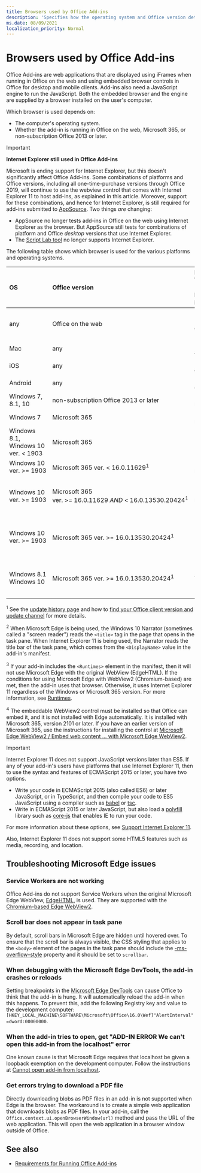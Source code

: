 ```yaml
---
title: Browsers used by Office Add-ins
description: 'Specifies how the operating system and Office version determine what browser is used by Office Add-ins.'
ms.date: 08/09/2021
localization_priority: Normal
---
```


# Browsers used by Office Add-ins

Office Add-ins are web applications that are displayed using iFrames when running in Office on the web and using embedded browser controls in Office for desktop and mobile clients. Add-ins also need a JavaScript engine to run the JavaScript. Both the embedded browser and the engine are supplied by a browser installed on the user's computer.

Which browser is used depends on:

- The computer's operating system.
- Whether the add-in is running in Office on the web, Microsoft 365, or non-subscription Office 2013 or later.

> [!IMPORTANT]
> **Internet Explorer still used in Office Add-ins**
>
> Microsoft is ending support for Internet Explorer, but this doesn't significantly affect Office Add-ins. Some combinations of platforms and Office versions, including all one-time-purchase versions through Office 2019, will continue to use the webview control that comes with Internet Explorer 11 to host add-ins, as explained in this article. Moreover, support for these combinations, and hence for Internet Explorer, is still required for add-ins submitted to [AppSource](/office/dev/store/submit-to-appsource-via-partner-center). Two things *are* changing:
>
> - AppSource no longer tests add-ins in Office on the web using Internet Explorer as the browser. But AppSource still tests for combinations of platform and Office *desktop* versions that use Internet Explorer.
> - The [Script Lab tool](../overview/explore-with-script-lab.md) no longer supports Internet Explorer.

The following table shows which browser is used for the various platforms and operating systems.

|OS|Office version|Edge WebView2 (Chromium-based) installed?|Browser|
|:-----|:-----|:-----|:-----|
|any|Office on the web|Not applicable|The browser in which Office is opened.|
|Mac|any|Not applicable|Safari|
|iOS|any|Not applicable|Safari|
|Android|any|Not applicable|Chrome|
|Windows 7, 8.1, 10 | non-subscription Office 2013 or later|Doesn't matter|Internet Explorer 11|
|Windows 7 | Microsoft 365| Doesn't matter | Internet Explorer 11|
|Windows 8.1,<br>Windows 10 ver.&nbsp;<&nbsp;1903| Microsoft 365 | No| Internet Explorer 11|
|Windows 10 ver.&nbsp;>=&nbsp;1903 | Microsoft 365 ver.&nbsp;<&nbsp;16.0.11629<sup>1</sup>| Doesn't matter|Internet Explorer 11|
|Windows 10 ver.&nbsp;>=&nbsp;1903 | Microsoft 365 ver.&nbsp;>=&nbsp;16.0.11629&nbsp;_AND_&nbsp;<&nbsp;16.0.13530.20424<sup>1</sup>| Doesn't matter|Microsoft Edge<sup>2, 3</sup> with original WebView (EdgeHTML)|
|Windows 10 ver.&nbsp;>=&nbsp;1903 | Microsoft 365 ver.&nbsp;>=&nbsp;16.0.13530.20424<sup>1</sup>| No |Microsoft Edge<sup>2, 3</sup> with original WebView (EdgeHTML)|
|Windows 8.1<br>Windows 10| Microsoft 365 ver.&nbsp;>=&nbsp;16.0.13530.20424<sup>1</sup>| Yes<sup>4</sup>|  Microsoft Edge<sup>2</sup> with WebView2 (Chromium-based) |

<sup>1</sup> See the [update history page](/officeupdates/update-history-office365-proplus-by-date) and how to [find your Office client version and update channel](https://support.office.com/article/What-version-of-Office-am-I-using-932788b8-a3ce-44bf-bb09-e334518b8b19) for more details.

<sup>2</sup> When Microsoft Edge is being used, the Windows 10 Narrator (sometimes called a "screen reader") reads the `<title>` tag in the page that opens in the task pane. When Internet Explorer 11 is being used, the Narrator reads the title bar of the task pane, which comes from the `<DisplayName>` value in the add-in's manifest.

<sup>3</sup> If your add-in includes the `<Runtimes>` element in the manifest, then it will not use Microsoft Edge with the original WebView (EdgeHTML). If the conditions for using Microsoft Edge with WebView2 (Chromium-based) are met, then the add-in uses that browser. Otherwise, it uses Internet Explorer 11 regardless of the Windows or Microsoft 365 version. For more information, see [Runtimes](../reference/manifest/runtimes.md).

<sup>4</sup> The embeddable WebView2 control must be installed so that Office can embed it, and it is not installed with Edge automatically. It is installed with Microsoft 365, version 2101 or later. If you have an earlier version of Microsoft 365, use the instructions for installing the control at [Microsoft Edge WebView2 / Embed web content ... with Microsoft Edge WebView2](https://developer.microsoft.com/microsoft-edge/webview2/).

> [!IMPORTANT]
> Internet Explorer 11 does not support JavaScript versions later than ES5. If any of your add-in's users have platforms that use Internet Explorer 11, then to use the syntax and features of ECMAScript 2015 or later, you have two options.
>
> - Write your code in ECMAScript 2015 (also called ES6) or later JavaScript, or in TypeScript, and then compile your code to ES5 JavaScript using a compiler such as [babel](https://babeljs.io/) or [tsc](https://www.typescriptlang.org/index.html).
> - Write in ECMAScript 2015 or later JavaScript, but also load a [polyfill](https://en.wikipedia.org/wiki/Polyfill_(programming)) library such as [core-js](https://github.com/zloirock/core-js) that enables IE to run your code.
>
> For more information about these options, see [Support Internet Explorer 11](../develop/support-ie-11.md).
>
> Also, Internet Explorer 11 does not support some HTML5 features such as media, recording, and location.

## Troubleshooting Microsoft Edge issues

### Service Workers are not working

Office Add-ins do not support Service Workers when the original Microsoft Edge WebView, [EdgeHTML](https://en.wikipedia.org/wiki/EdgeHTML), is used. They are supported with the [Chromium-based Edge WebView2](/microsoft-edge/hosting/webview2).

### Scroll bar does not appear in task pane

By default, scroll bars in Microsoft Edge are hidden until hovered over. To ensure that the scroll bar is always visible, the CSS styling that applies to the `<body>` element of the pages in the task pane should include the [-ms-overflow-style](https://developer.mozilla.org/docs/Web/CSS/Microsoft_Extensions) property and it should be set to `scrollbar`.

### When debugging with the Microsoft Edge DevTools, the add-in crashes or reloads

Setting breakpoints in the [Microsoft Edge DevTools](https://www.microsoft.com/p/microsoft-edge-devtools-preview/9mzbfrmz0mnj?rtc=1&activetab=pivot%3Aoverviewtab) can cause Office to think that the add-in is hung. It will automatically reload the add-in when this happens. To prevent this, add the following Registry key and value to the development computer: `[HKEY_LOCAL_MACHINE\SOFTWARE\Microsoft\Office\16.0\Wef]"AlertInterval"=dword:00000000`.

### When the add-in tries to open, get "ADD-IN ERROR We can't open this add-in from the localhost" error

One known cause is that Microsoft Edge requires that localhost be given a loopback exemption on the development computer. Follow the instructions at [Cannot open add-in from localhost](/office/troubleshoot/error-messages/cannot-open-add-in-from-localhost).

### Get errors trying to download a PDF file

Directly downloading blobs as PDF files in an add-in is not supported when Edge is the browser. The workaround is to create a simple web application that downloads blobs as PDF files. In your add-in, call the `Office.context.ui.openBrowserWindow(url)` method and pass the URL of the web application. This will open the web application in a browser window outside of Office.

## See also

- [Requirements for Running Office Add-ins](requirements-for-running-office-add-ins.md)
